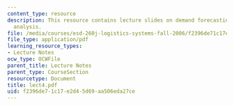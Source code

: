 ```yaml
---
content_type: resource
description: This resource contains lecture slides on demand forecasting and causal
  analysis.
file: /media/courses/esd-260j-logistics-systems-fall-2006/f2396de71c17e2d45d69aa506eda27ce_lect4.pdf
file_type: application/pdf
learning_resource_types:
- Lecture Notes
ocw_type: OCWFile
parent_title: Lecture Notes
parent_type: CourseSection
resourcetype: Document
title: lect4.pdf
uid: f2396de7-1c17-e2d4-5d69-aa506eda27ce
---
```

